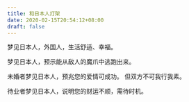 ```yaml
---
title: 和日本人打架
date: 2020-02-15T20:54:12+08:00
draft: false
---
```


梦见日本人，外国人，生活舒适、幸福。



梦见日本人，预示能从敌人的魔爪中逃跑出来。



未婚者梦见日本人，预兆您的爱情可成功。
但双方不可我行我素。



待业者梦见日本人，说明您的财运不顺，需待时机。
